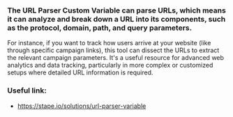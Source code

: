 ### The URL Parser Custom Variable can parse URLs, which means it can analyze and break down a URL into its components, such as the protocol, domain, path, and query parameters.

For instance, if you want to track how users arrive at your website (like through specific campaign links), this tool can dissect the URLs to extract the relevant campaign parameters. It's a useful resource for advanced web analytics and data tracking, particularly in more complex or customized setups where detailed URL information is required​.


### Useful link:
- https://stape.io/solutions/url-parser-variable
